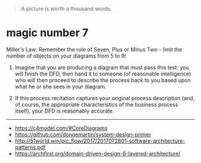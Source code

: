 > A picture is worth a thousand words.

# magic number 7

Miller's Law: Remember the rule of Seven, Plus or Minus Two - limit the number of objects on your diagrams from 5 to 9!

1. Imagine that you are producing a diagram that must pass this test: you will finish the DFD, then hand it to someone (of reasonable intelligence) who will then proceed to describe the process back to you based upon what he or she sees in your diagram. 

2. If this process recitation captures your original process description (and, of course, the appropriate characteristics of the business process itself), your DFD is reasonably accurate.

---

  - https://c4model.com/#CoreDiagrams
  - https://github.com/donnemartin/system-design-primer
  - http://51world.win/pic_flow/2017/2017072801-software-architecture-patterns.pdf
  - https://archfirst.org/domain-driven-design-6-layered-architecture/
